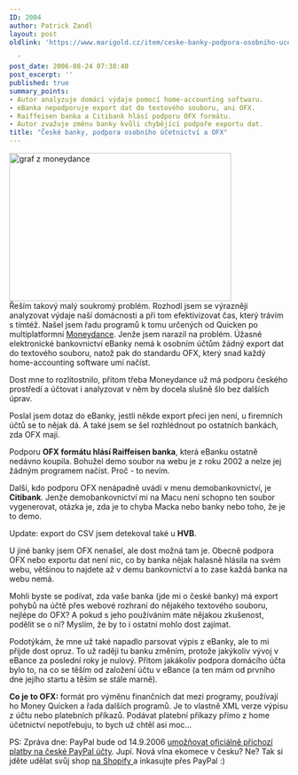 ```yaml
---
ID: 2004
author: Patrick Zandl
layout: post
oldlink: 'https://www.marigold.cz/item/ceske-banky-podpora-osobniho-ucetnictvi-a-ofx

  '
post_date: 2006-08-24 07:38:40
post_excerpt: ''
published: true
summary_points:
- Autor analyzuje domácí výdaje pomocí home-accounting softwaru.
- eBanka nepodporuje export dat do textového souboru, ani OFX.
- Raiffeisen banka a Citibank hlásí podporu OFX formátu.
- Autor zvažuje změnu banky kvůli chybějící podpoře exportu dat.
title: "České banky, podpora osobního účetnictví a OFX"
---
```


<div class="rightbox"><img src="/wp-content/uploads/20060824-small_expenses_graph.gif" alt="graf z moneydance" width="400" height="267" /></div>Řeším takový malý soukromý problém. Rozhodl jsem se výrazněji analyzovat výdaje naší domácnosti a při tom efektivizovat čas, který trávím s tímtéž. Našel jsem řadu programů k tomu určených od Quicken po multiplatformní <a href="http://moneydance.com/">Moneydance</a>. Jenže jsem narazil na problém. Úžasné elektronické bankovnictví eBanky nemá k osobním účtům žádný export dat do textového souboru, natož pak do standardu OFX, který snad každý home-accounting software umí načíst.</p>

<p>Dost mne to rozlítostnilo, přitom třeba Moneydance už má podporu českého prostředí a účtovat i analyzovat v něm by docela slušně šlo bez dalších úprav. </p>

<p>Poslal jsem dotaz do eBanky, jestli někde export přeci jen není, u firemních účtů se to nějak dá. A také jsem se šel rozhlédnout po ostatních bankách, zda OFX mají. </p>

<p>Podporu <strong>OFX formátu hlásí Raiffeisen banka</strong>, která eBanku ostatně nedávno koupila. Bohužel demo soubor na webu je z roku 2002 a nelze jej žádným programem načíst. Proč - to nevím. </p>

<p>Další, kdo podporu OFX nenápadně uvádí v menu demobankovnictví, je <strong>Citibank</strong>. Jenže demobankovnictví mi na Macu není schopno ten soubor vygenerovat, otázka je, zda je to chyba Macka nebo banky nebo toho, že je to demo. </p>

<p>Update: export do CSV jsem detekoval také u <strong>HVB</strong>.</p>

<p>U jiné banky jsem OFX nenašel, ale dost možná tam je. Obecně podpora OFX nebo exportu dat není nic, co by banka nějak halasně hlásila na svém webu, většinou to najdete až v demu bankovnictví a to zase každá banka na webu nemá. </p>

<p>Mohli byste se podívat, zda vaše banka (jde mi o české banky) má export pohybů na účtě přes webové rozhraní do nějakého textového souboru, nejlépe do OFX? A pokud s jeho používáním máte nějakou zkušenost, podělit se o ni? Myslím, že by to i ostatní mohlo dost zajímat. </p>

<p>Podotýkám, že mne už také napadlo parsovat výpis z eBanky, ale to mi přijde dost opruz. To už raději tu banku změním, protože jakýkoliv vývoj v eBance za poslední roky je nulový. Přitom jakákoliv podpora domácího účta bylo to, na co se těším od založení účtu v eBance (a ten mám od prvního dne jejího startu a těším se stále marně).</p>

<p><strong>Co je to OFX: </strong>formát pro výměnu finančních dat mezi programy, používají ho Money Quicken a řada dalších programů. Je to vlastně XML verze výpisu z účtu nebo platebních příkazů. Podávat platební příkazy přímo z home účetnictví nepotřebuju, to bych už chtěl asi moc...
</p>

PS: Zpráva dne: PayPal bude od 14.9.2006 <a href="http://www.finexpert.cz/default.aspx?server=1&amp;section=3&amp;article=17412">umožňovat oficiálně příchozí platby na české PayPal účty</a>. Jupí. Nová vlna ekomece v česku? Ne? Tak si jděte udělat svůj shop <a href="http://shopify.com/">na Shopify </a>a inkasujte přes PayPal :)
</p>